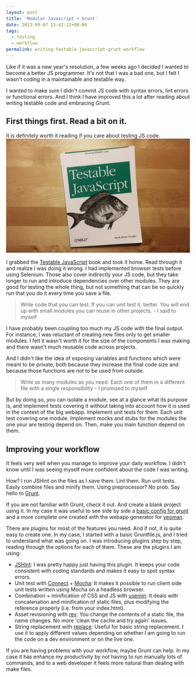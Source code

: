 ```yaml
---
layout: post
title: 'Modular Javascript + Grunt'
date: 2013-09-07 15:42:12+00:00
tags:
  - testing
  - workflow
permalink: writing-testable-javascript-grunt-workflow
---
```


Like if it was a new year's resolution, a few weeks ago I decided I
wanted to become a better JS programmer. It's not that I was a bad one,
but I felt I wasn't coding in a maintainable and testable way.

I wanted to make sure I didn't commit JS code with syntax errors, lint
errors or functional errors. And I think I have improved this a lot
after reading about writing testable code and embracing
Grunt.
<!-- more -->
## First things first. Read a bit on it.

It is definitely worth it reading if you care about testing JS code.
![Testable JavaScript by Mark Ethan Trostler](/assets/images/posts/testable-javascript.jpg)

I grabbed the [Testable JavaScript][] book and took it home. Read through it and realize I was
doing it wrong. I had implemented browser tests before using Selenium.
Those also cover indirectly your JS code, but they take longer to run
and introduce dependencies over other modules. They are good for testing
the whole thing, but not something that can be so quickly run that you
do it every time you save a file.

> Write code that you can test. If you can unit test it, better. You
> will end up with small modules you can reuse in other projects. - I
> said to myself

I have probably been coupling too much my JS code with the final output.
For instance, I was reluctant of creating new files only to get smaller
modules. I felt it wasn't worth it for the size of the components I was
making and there wasn't much reusable code across projects.

And I didn't like the idea of exposing variables and functions   which
were meant to be private, both because they increase the final code size
and because those functions are not to be used from outside.

> Write as many modules as you need. Each one of them in a different
> file with a single responsibility - I promised to myself

But by doing so, you can isolate a module, see at a glance what its
purpose is, and implement tests covering it without taking into account
how it is used in the context of the big webapp. Implement unit tests
for them. Each unit test covering one module. Implement mocks and stubs
for the modules the one your are testing depend on. Then, make you main
function depend on them.

## Improving your workflow

It feels very well when you manage to improve your daily workflow. I
didn't know until I was seeing myself more confident about the code I
was writing.

How? I run JSHint on the files as I save them. Lint them. Run unit
tests. Easily combine files and minify them. Using preprocessor? No
prob. Say hello to [Grunt][].

If you are not familiar with Grunt, check it out. And create a blank
project using it. In my case it was useful to see side by side a [basic
config for grunt][] and a more complete one created with the webapp
generator for [yeoman][].

There are plugins for most of the features you need. And if not, it is
quite easy to create one. In my case, I started with a basic
Gruntfile.js, and I tried to understand what was going on. I was
introducing plugins step by step, reading through the options for each
of them. These are the plugins I am using:

-   [JSHint][]: I was pretty happy just having this plugin. It keeps
    your code consistent with coding standards and makes it easy to spot
    syntax errors.
-   Unit test with [Connect][] + [Mocha][]: It makes it possible to run
    client side unit tests written using Mocha on a headless browser.
-   Combination + minification of CSS and JS with [usemin][]: It deals
    with concatenation and minification of static files, plus modifying
    the reference properly (i.e. from your index.html).
-   Asset revisioning with [rev][]: You change the contents of a static
    file, the name changes. No more 'clean the cache and try again'
    issues.
-   String replacement with [replace][]: Useful for basic string
    replacement. I use it to apply different values depending on whether
    I am going to run the code on a dev environment or on the live one.

If you are having problems with your workflow, maybe Grunt can help. In
my case it has enhance my productivity by not having to run manually
lots of commands, and to a web developer it feels more natural than
dealing with make files.

  [Testable JavaScript]: http://shop.oreilly.com/product/0636920024699.do
  [Grunt]: http://gruntjs.com/
  [basic config for grunt]: http://gruntjs.com/sample-gruntfile
  [yeoman]: http://yeoman.io/
  [JSHint]: https://github.com/gruntjs/grunt-contrib-jshint
  [Connect]: https://github.com/gruntjs/grunt-contrib-connect
  [Mocha]: https://github.com/kmiyashiro/grunt-mocha
  [usemin]: https://github.com/yeoman/grunt-usemin
  [rev]: https://github.com/cbas/grunt-rev
  [replace]: https://github.com/outaTiME/grunt-replace
